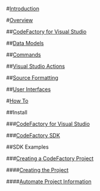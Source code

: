 #[Introduction](intro.md)

#[Overview](Introduction/overview.md)

##[CodeFactory for Visual Studio](Introduction/Environment/Overview.md)

##[Data Models](Introduction/DataModels/Overview.md)

##[Commands](Introduction/Commands/Overview.md)

##[Visual Studio Actions](Introduction/VsActions/Overview.md)

##[Source Formatting](Introduction/Formatting/Overview.md)

##[User Interfaces](Introduction/UI/Overview.md)

#[How To](howto/overview.md)

##Install

###[CodeFactory for Visual Studio](howto/Install/CodeFactoryForVisualStudio.md)

###[CodeFactory SDK](howto/Install/CodeFactorySDK.md)

##SDK Examples

###[Creating a CodeFactory Project](howto/CreateProject/Overview.md)

####[Creating the Project](howto/CreateProject/CreateProject.md)

####[Automate Project Information](howto/CreateProject/AutomateProjectInformation.md)